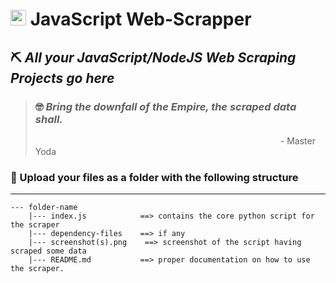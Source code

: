 # <img src="https://cdn.jsdelivr.net/npm/programming-languages-logos/src/javascript/javascript.png" height="25"> JavaScript Web-Scrapper

## ⛏ *All your JavaScript/NodeJS Web Scraping Projects go here*

> ### 🤓 *Bring the downfall of the Empire, the scraped data shall.*
>                            - Master Yoda

### 📂 Upload your files as a folder with the following structure 
---

```
--- folder-name
    |--- index.js            ==> contains the core python script for the scraper
    |--- dependency-files    ==> if any
    |--- screenshot(s).png    ==> screenshot of the script having scraped some data
    |--- README.md           ==> proper documentation on how to use the scraper.
```
